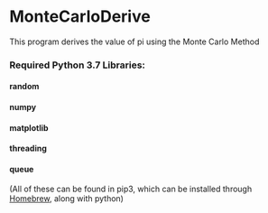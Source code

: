 # MonteCarloDerive

This program derives the value of pi using the Monte Carlo Method

### Required Python 3.7 Libraries:
#### random
#### numpy
#### matplotlib
#### threading
#### queue
(All of these can be found in pip3, which can be installed through [Homebrew](https://brew.sh), along with python)
